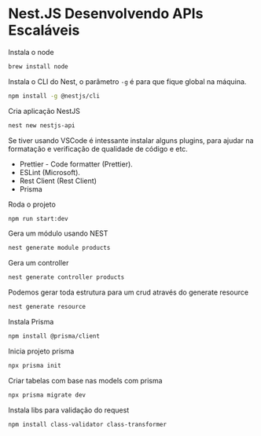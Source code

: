 # Nest.JS Desenvolvendo APIs Escaláveis

Instala o node
```sh
brew install node
```

Instala o CLI do Nest, o parâmetro `-g` é para que fique global na máquina.
```sh
npm install -g @nestjs/cli
```

Cria aplicação NestJS
```sh
nest new nestjs-api
```

Se tiver usando VSCode é intessante instalar alguns plugins, para ajudar na formatação e verificação de qualidade de código e etc.
- Prettier - Code formatter (Prettier).
- ESLint (Microsoft).
- Rest Client (Rest Client)
- Prisma

Roda o projeto
```sh
npm run start:dev
```

Gera um módulo usando NEST
```sh
nest generate module products
```

Gera um controller
```sh
nest generate controller products
```

Podemos gerar toda estrutura para um crud através do generate resource
```sh
nest generate resource
```

Instala Prisma
```sh
npm install @prisma/client
```
Inicia projeto prisma
```sh
npx prisma init
```

Criar tabelas com base nas models com prisma
```sh
npx prisma migrate dev
```

Instala libs para validação do request
```sh
npm install class-validator class-transformer
```
